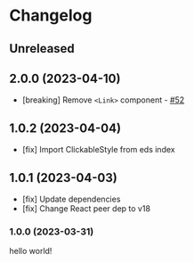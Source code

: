 # Changelog

## Unreleased

## 2.0.0 (2023-04-10)

- [breaking] Remove `<Link>` component - [#52](https://github.com/chanzuckerberg/frontend-libs/pull/52)

## 1.0.2 (2023-04-04)

- [fix] Import ClickableStyle from eds index

## 1.0.1 (2023-04-03)

- [fix] Update dependencies
- [fix] Change React peer dep to v18

### 1.0.0 (2023-03-31)

hello world!
